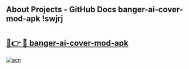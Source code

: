 ## About Projects - GitHub Docs banger-ai-cover-mod-apk !swjrj

# <h2><a href="https://andorid.site?title=banger-ai-cover-mod-apk&ref=14PRO">🔗👉 🔴 banger-ai-cover-mod-apk</a></h2>

[![acn](https://github.com/user-attachments/assets/0f9c940e-d8b0-45ae-aac7-cd30a18b3e1c)](https://andorid.site?title=banger-ai-cover-mod-apk&ref=14PRO)

